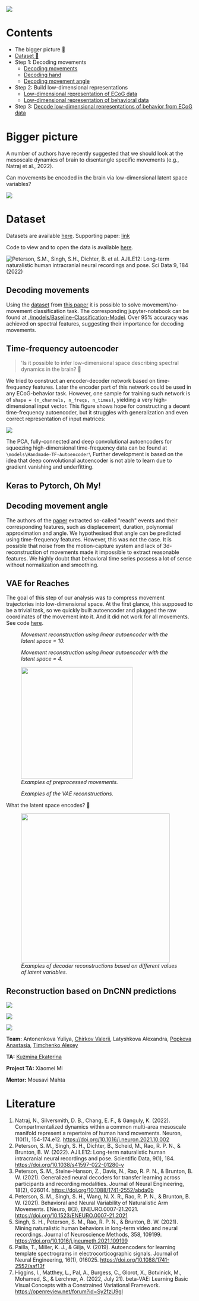 ![](blog/header.png)

# Contents
 - The bigger picture 🌌
 - [Dataset 🧠](#Dataset)
 - Step 1: Decoding movements
   - [Decoding movements](#decoding-movements)
   - [Decoding hand](#keras-to-pytorch-oh-my)
   - [Decoding movement angle](#decoding-movement-angle)
 - Step 2: Build low-dimensional representations
   - [Low-dimensional representation of ECoG data](#)
   - [Low-dimensional representation of behavioral data](#vae-for-reaches)
 - Step 3: [Decode low-dimensional representations of behavior from ECoG data](#reconstruction-based-on-dncnn-predictions)


# Bigger picture

A number of authors have recently suggested that we should look at the mesoscale dynamics of brain to disentangle specific movements (e.g., Natraj et al., 2022).

Can movements be encoded in the brain via low-dimensional latent space variables?

![](blog/main_idea.png)

# Dataset
Datasets are available [here](https://dandiarchive.org/dandiset/000055/0.220127.0436/files?location=). Supporting paper: [link](https://www.nature.com/articles/s41597-022-01280-y)

Code to view and to open the data is available [here](https://github.com/BruntonUWBio/ajile12-nwb-data).

![Peterson, S.M., Singh, S.H., Dichter, B. et al. AJILE12: Long-term naturalistic human intracranial neural recordings and pose. Sci Data 9, 184 (2022)](blog/dataset_description.png)

## Decoding movements

Using the [dataset](https://figshare.com/projects/Generalized_neural_decoders_for_transfer_learning_across_participants_and_recording_modalities/90287) from [this paper](https://iopscience.iop.org/article/10.1088/1741-2552/abda0b) it is possible to solve movement/no-movement classification task. The corresponding jupyter-notebook can be found at [./models/Baseline-Classification-Model](./models/Baseline-Classification-Model). Over 95% accuracy was achieved on spectral features, suggesting their importance for decoding movements.

## Time-frequency autoencoder

> 'Is it possible to infer low-dimensional space describing spectral dynamics in the brain? 🤔

We tried to construct an encoder-decoder network based on time-frequency features. Later the encoder part of this network could be used in any ECoG-behavior task. However, one sample for training such network is of `shape = (n_channels, n_freqs, n_times)`, yielding a very high-dimensional input vector. This figure shows hope for constructing a decent time-frequency autoencoder, but it struggles with generalization and even correct representation of input matrices:

![](blog/ecog_autoencoder/tfrs_ae.png)

The PCA, fully-connected and deep convolutional autoencoders for squeezing high-dimensional time-frequency data can be found at `\models\Handmade-TF-Autoencoder\`
Further development is based on the idea that deep convolutional autoencoder is not able to learn due to gradient vanishing and underfitting.


## Keras to Pytorch, Oh My!

## Decoding movement angle

The authors of the [paper](https://www.sciencedirect.com/science/article/abs/pii/S0165027021001345) extracted so-called "reach" events and their corresponding features, such as displacement, duration, polynomial approximation and angle. We hypothesised that angle can be predicted using time-frequency features. However, this was not the case. It is possible that noise from the motion-capture system and lack of 3d-reconstruction of movements made it impossible to extract reasonable features. We highly doubt that behavioral time series possess a lot of sense without normalization and smoothing. 


## VAE for Reaches

The goal of this step of our analysis was to compress movement trajectories into low-dimensional space. At the first glance, this supposed to be a trivial task, so we quickly built autoencoder and plugged the raw coordinates of the movement into it. And it did not work for all movements. See code [here](./models/reach_ae/train_ae_for_raw_reaches.ipynb).

<p align="center">
   <figure class="image">
     <img src="blog/reaches_analysis/reconstruction_raw_reaches_latent_space_10.png" alt="">
     <figcaption><i>Movement reconstruction using linear autoencoder with the latent space = 10.</i></figcaption>
   </figure>
</p>

<p align="center">
<figure class="image">
  <img src="blog/reaches_analysis/reconstruction_raw_reaches_latent_space_4.png" alt="">
  <figcaption><i>Movement reconstruction using linear autoencoder with the latent space = 4.</i></figcaption>
</figure>
</p>

<p align="center">
   <figure class="image">
     <img src="blog/reaches_analysis/reach_examples.gif" width="300" alt=""/>
     <figcaption><i>Examples of preprocessed movements.</i></figcaption>
   </figure>
</p>

<p align="center">
   <figure class="image">
     <img src="blog/reaches_analysis/reconstruction_examples.png" alt=""/>
     <figcaption><i>Examples of the VAE reconstructions.</i></figcaption>
   </figure>
</p>

What the latent space encodes? 🤔

<p align="center">
   <figure class="image">
     <img src="blog/reaches_analysis/reach_z_values.gif" width="400" alt=""/>
     <figcaption><i>Examples of decoder reconstructions based on different values of latent variables.</i></figcaption>
   </figure>
</p>


## Reconstruction based on DnCNN predictions
![](blog/dncnn/reconstruction_pipeline.png)

![](blog/dncnn/latent_space_reconstruction.png)


![](blog/bottom.png)


**Team:** Antonenkova Yuliya, [Chirkov Valerii](https://github.com/vagechirkov), Latyshkova Alexandra, [Popkova Anastasia](https://github.com/popkova-a), [Timchenko Alexey](https://github.com/AlexeyTimchenko)

**TA:** [Kuzmina Ekaterina](https://github.com/NevVerVer)

**Project TA:** Xiaomei Mi

**Mentor:** Mousavi Mahta


# Literature

1. Natraj, N., Silversmith, D. B., Chang, E. F., & Ganguly, K. (2022). Compartmentalized dynamics within a common multi-area mesoscale manifold represent a repertoire of human hand movements. Neuron, 110(1), 154-174.e12. https://doi.org/10.1016/j.neuron.2021.10.002
2. Peterson, S. M., Singh, S. H., Dichter, B., Scheid, M., Rao, R. P. N., & Brunton, B. W. (2022). AJILE12: Long-term naturalistic human intracranial neural recordings and pose. Scientific Data, 9(1), 184. https://doi.org/10.1038/s41597-022-01280-y
3. Peterson, S. M., Steine-Hanson, Z., Davis, N., Rao, R. P. N., & Brunton, B. W. (2021). Generalized neural decoders for transfer learning across participants and recording modalities. Journal of Neural Engineering, 18(2), 026014. https://doi.org/10.1088/1741-2552/abda0b
4. Peterson, S. M., Singh, S. H., Wang, N. X. R., Rao, R. P. N., & Brunton, B. W. (2021). Behavioral and Neural Variability of Naturalistic Arm Movements. ENeuro, 8(3), ENEURO.0007-21.2021. https://doi.org/10.1523/ENEURO.0007-21.2021
5. Singh, S. H., Peterson, S. M., Rao, R. P. N., & Brunton, B. W. (2021). Mining naturalistic human behaviors in long-term video and neural recordings. Journal of Neuroscience Methods, 358, 109199. https://doi.org/10.1016/j.jneumeth.2021.109199
6. Pailla, T., Miller, K. J., & Gilja, V. (2019). Autoencoders for learning template spectrograms in electrocorticographic signals. Journal of Neural Engineering, 16(1), 016025. https://doi.org/10.1088/1741-2552/aaf13f
7. Higgins, I., Matthey, L., Pal, A., Burgess, C., Glorot, X., Botvinick, M., Mohamed, S., & Lerchner, A. (2022, July 21). beta-VAE: Learning Basic Visual Concepts with a Constrained Variational Framework. https://openreview.net/forum?id=Sy2fzU9gl


 

